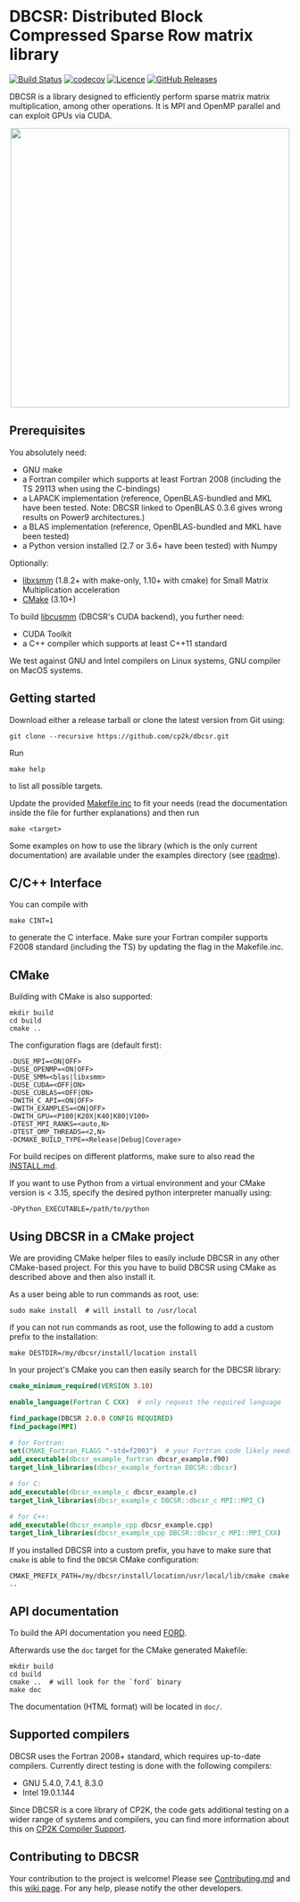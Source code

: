 # DBCSR: Distributed Block Compressed Sparse Row matrix library

[![Build Status](https://travis-ci.org/cp2k/dbcsr.svg?branch=develop)](https://travis-ci.org/cp2k/dbcsr) [![codecov](https://codecov.io/gh/cp2k/dbcsr/branch/develop/graph/badge.svg)](https://codecov.io/gh/cp2k/dbcsr)
[![Licence](https://img.shields.io/badge/license-GPL%20v2.0-blue.svg)](./LICENSE)
[![GitHub Releases](https://img.shields.io/github/release-pre/cp2k/dbcsr.svg)](https://github.com/cp2k/dbcsr/releases)

DBCSR is a library designed to efficiently perform sparse matrix matrix multiplication, among other operations.
It is MPI and OpenMP parallel and can exploit GPUs via CUDA.

<p align="center">
<img src="docs/logo/logo.png" width="500">
</p>

## Prerequisites

You absolutely need:

* GNU make
* a Fortran compiler which supports at least Fortran 2008 (including the TS 29113 when using the C-bindings)
* a LAPACK implementation (reference, OpenBLAS-bundled and MKL have been tested. Note: DBCSR linked to OpenBLAS 0.3.6 gives wrong results on Power9 architectures.)
* a BLAS implementation (reference, OpenBLAS-bundled and MKL have been tested)
* a Python version installed (2.7 or 3.6+ have been tested) with Numpy

Optionally:

* [libxsmm](https://github.com/hfp/libxsmm) (1.8.2+ with make-only, 1.10+ with cmake) for Small Matrix Multiplication acceleration
* [CMake](https://cmake.org/) (3.10+)

To build [libcusmm](src/acc/libsmm_acc/libcusmm) (DBCSR's CUDA backend), you further need:

* CUDA Toolkit
* a C++ compiler which supports at least C++11 standard

We test against GNU and Intel compilers on Linux systems, GNU compiler on MacOS systems.

## Getting started

Download either a release tarball or clone the latest version from Git using:

    git clone --recursive https://github.com/cp2k/dbcsr.git

Run

    make help

to list all possible targets.

Update the provided [Makefile.inc](Makefile.inc) to fit your needs
(read the documentation inside the file for further explanations) and then run

    make <target>

Some examples on how to use the library (which is the only current documentation) are available under the examples directory (see [readme](examples/README.md)).

## C/C++ Interface

You can compile with

    make CINT=1

to generate the C interface. Make sure your Fortran compiler supports F2008
standard (including the TS) by updating the flag in the Makefile.inc.

## CMake

Building with CMake is also supported:

    mkdir build
    cd build
    cmake ..

The configuration flags are (default first):

    -DUSE_MPI=<ON|OFF>
    -DUSE_OPENMP=<ON|OFF>
    -DUSE_SMM=<blas|libxsmm>
    -DUSE_CUDA=<OFF|ON>
    -DUSE_CUBLAS=<OFF|ON>
    -DWITH_C_API=<ON|OFF>
    -DWITH_EXAMPLES=<ON|OFF>
    -DWITH_GPU=<P100|K20X|K40|K80|V100>
    -DTEST_MPI_RANKS=<auto,N>
    -DTEST_OMP_THREADS=<2,N>
    -DCMAKE_BUILD_TYPE=<Release|Debug|Coverage>

For build recipes on different platforms, make sure to also read the [INSTALL.md](INSTALL.md).

If you want to use Python from a virtual environment and your CMake version is < 3.15, specify the desired python interpreter manually using:

    -DPython_EXECUTABLE=/path/to/python

## Using DBCSR in a CMake project

We are providing CMake helper files to easily include DBCSR in any other CMake-based project.
For this you have to build DBCSR using CMake as described above and then also install it.

As a user being able to run commands as root, use:

    sudo make install  # will install to /usr/local

if you can not run commands as root, use the following to add a custom prefix to the installation:

    make DESTDIR=/my/dbcsr/install/location install


In your project's CMake you can then easily search for the DBCSR library:

```cmake
cmake_minimum_required(VERSION 3.10)

enable_language(Fortran C CXX)  # only request the required language

find_package(DBCSR 2.0.0 CONFIG REQUIRED)
find_package(MPI)

# for Fortran:
set(CMAKE_Fortran_FLAGS "-std=f2003")  # your Fortran code likely needs to be F2003+ compatible as well
add_executable(dbcsr_example_fortran dbcsr_example.f90)
target_link_libraries(dbcsr_example_fortran DBCSR::dbcsr)

# for C:
add_executable(dbcsr_example_c dbcsr_example.c)
target_link_libraries(dbcsr_example_c DBCSR::dbcsr_c MPI::MPI_C)

# for C++:
add_executable(dbcsr_example_cpp dbcsr_example.cpp)
target_link_libraries(dbcsr_example_cpp DBCSR::dbcsr_c MPI::MPI_CXX)
```

If you installed DBCSR into a custom prefix, you have to make sure that `cmake`
is able to find the `DBCSR` CMake configuration:

    CMAKE_PREFIX_PATH=/my/dbcsr/install/location/usr/local/lib/cmake cmake ..

## API documentation

To build the API documentation you need [FORD](https://github.com/Fortran-FOSS-Programmers/ford).

Afterwards use the `doc` target for the CMake generated Makefile:

    mkdir build
    cd build
    cmake ..  # will look for the `ford` binary
    make doc

The documentation (HTML format) will be located in `doc/`.

## Supported compilers

DBCSR uses the Fortran 2008+ standard, which requires up-to-date compilers.
Currently direct testing is done with the following compilers:

* GNU 5.4.0, 7.4.1, 8.3.0
* Intel 19.0.1.144

Since DBCSR is a core library of CP2K, the code gets additional testing on a
wider range of systems and compilers, you can find more information about this
on [CP2K Compiler Support](https://www.cp2k.org/dev:compiler_support).

## Contributing to DBCSR

Your contribution to the project is welcome!
Please see [Contributing.md](./CONTRIBUTING.md) and this [wiki page](https://github.com/cp2k/dbcsr/wiki/Development). For any help, please notify the other developers.
